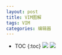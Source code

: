 ```yaml
---
layout: post
title: VIM图解
tags: VIM
categories: 编辑器
---
```

* TOC
{:toc}
![](/assets/img/vim-cmd.png)
![](/assets/img/vim-cmd2.png)
